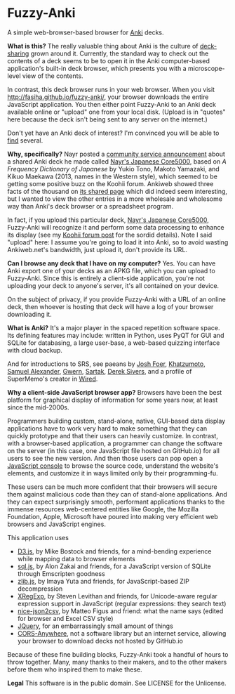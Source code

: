 Fuzzy-Anki
==========
A simple web-browser-based browser for [Anki](http://ankisrs.net/) decks.

**What is this?**
The really valuable thing about Anki is the culture of [deck-sharing](https://ankiweb.net/shared/decks/) grown around it. Currently, the standard way to check out the contents of a deck seems to be to open it in the Anki computer-based application's built-in deck browser, which presents you with a microscope-level view of the contents.

In contrast, this deck browser runs in your web browser. When you visit http://fasiha.github.io/fuzzy-anki/, your browser downloads the entire JavaScript application. You then either point Fuzzy-Anki to an Anki deck available online or "upload" one from your local disk. (Upload is in "quotes" here because the deck isn't being sent to any server on the internet.)

Don't yet have an Anki deck of interest? I'm convinced you will be able to [find](https://ankiweb.net/shared/decks/) several.

**Why, specifically?**
Nayr posted a [community service announcement](http://forum.koohii.com/viewtopic.php?pid=223330) about a shared Anki deck he made called [Nayr's Japanese Core5000](https://ankiweb.net/shared/info/631662071), based on _A Frequency Dictionary of Japanese_ by Yukio Tono, Makoto Yamazaki, and Kikuo Maekawa (2013, names in the Western style), which seemed to be getting some positive buzz on the Koohii forum. Ankiweb showed three facts of the thousand on [its shared page](https://ankiweb.net/shared/info/631662071) which did indeed seem interesting, but I wanted to view the other entries in a more wholesale and wholesome way than Anki's deck browser or a spreadsheet program. 

In fact, if you upload this particular deck, [Nayr's Japanese Core5000](https://ankiweb.net/shared/info/631662071), Fuzzy-Anki will recognize it and perform some data processing to enhance its display (see my [Koohii forum post](http://forum.koohii.com/viewtopic.php?pid=223323#p223323) for the sordid details). Note I said "upload" here: I assume you're going to load it into Anki, so to avoid wasting Ankiweb.net's bandwidth, just upload it, don't provide its URL.

**Can I browse any deck that I have on my computer?**
Yes. You can have Anki export one of your decks as an APKG file, which you can upload to Fuzzy-Anki. Since this is entirely a client-side application, you're not uploading your deck to anyone's server, it's all contained on your device.

On the subject of privacy, if you provide Fuzzy-Anki with a URL of an online deck, then whoever is hosting that deck will have a log of your browser downloading it.

**What is Anki?**
It's a major player in the spaced repetition software space. Its defining features may include: written in Python, uses PyQT for GUI and SQLite for databasing, a large user-base, a web-based quizzing interface with cloud backup.

And for introductions to SRS, see paeans by [Josh Foer](http://www.theguardian.com/education/2012/nov/09/learn-language-in-three-months), [Khatzumoto](http://www.alljapaneseallthetime.com/blog/what-is-an-srs), [Samuel Alexander](http://www.alljapaneseallthetime.com/blog/what-is-an-srs), [Gwern](http://www.gwern.net/Spaced%20repetition), [Sartak](http://sartak.org/2010/01/on-learning.html), [Derek Sivers](http://sivers.org/srs), and a profile of SuperMemo's creator in [Wired](http://archive.wired.com/medtech/health/magazine/16-05/ff_wozniak?currentPage=all).

**Why a client-side JavaScript browser app?**
Browsers have been the best platform for graphical display of information for some years now, at least since the mid-2000s. 

Programmers building custom, stand-alone, native, GUI-based data display applications have to work very hard to make something that they can quickly prototype and that their users can heavily customize. In contrast, with a browser-based application, a programmer can change the software on the server (in this case, one JavaScript file hosted on GitHub.io) for all users to see the new version. And then those users can pop open a [JavaScript console](http://jsforcats.com/) to browse the source code, understand the website's elements, and customize it in ways limited only by their programming-fu.

These users can be much more confident that their browsers will secure them against malicious code than they can of stand-alone applications. And they can expect surprisingly smooth, performant applications thanks to the immense resources web-centered entities like Google, the Mozilla Foundation, Apple, Microsoft have poured into making very efficient web browsers and JavaScript engines.

This application uses
- [D3.js](http://d3js.org), by Mike Bostock and friends, for a mind-bending experience while mapping data to browser elements
- [sql.js](https://github.com/kripken/sql.js), by Alon Zakai and friends, for a JavaScript version of SQLite through Emscripten goodness
- [zlib.js](https://github.com/imaya/zlib.js), by Imaya Yuta and friends, for JavaScript-based ZIP decompression
- [XRegExp](http://xregexp.com/), by Steven Levithan and friends, for Unicode-aware regular expression support in JavaScript (regular expressions: they search text)
- [nice-json2csv](https://github.com/matteofigus/nice-json2csv), by Matteo Figus and friend: what the name says (edited for browser and Excel CSV style)
- [JQuery](http://jquery.com/), for an embarrassingly small amount of things
- [CORS-Anywhere](http://cors-anywhere.herokuapp.com), not a software library but an internet service, allowing your browser to download decks not hosted by GitHub.io

Because of these fine building blocks, Fuzzy-Anki took a handful of hours to throw together. Many, many thanks to their makers, and to the other makers before them who inspired them to make these.

**Legal** This software is in the public domain. See LICENSE for the Unlicense.